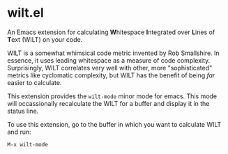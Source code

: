 # wilt.el

An Emacs extension for calculating **W**hitespace **I**ntegrated over
**L**ines of **T**ext (WILT) on your code.

WILT is a somewhat whimsical code metric invented by Rob
Smallshire. In essence, it uses leading whitespace as a measure of
code complexity. Surprisingly, WILT correlates very well with other,
more "sophisticated" metrics like cyclomatic complexity, but WILT has
the benefit of being *far* easier to calculate.

This extension provides the `wilt-mode` minor mode for emacs. This
mode will occassionally recalculate the WILT for a buffer and display
it in the status line.

To use this extension, go to the buffer in which you want to calculate
WILT and run:
```
M-x wilt-mode
```
